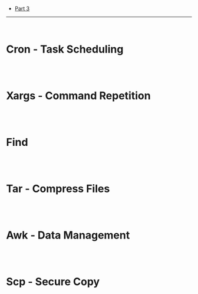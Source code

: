 - [Part 3](./README3.md)

---

<br>

# Cron - Task Scheduling


<br>
<Br>

# Xargs - Command Repetition

<Br>
<Br>

# Find

<br>
<br>

# Tar - Compress Files

<br>
<br> 
 
# Awk - Data Management

<Br>
<br>

# Scp - Secure Copy

<br>
<Br>
